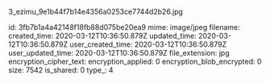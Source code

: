 3_ezimu_9e1b44f7b14e4356a0253ce7744d2b26.jpg

id: 3fb7b1a4a42148f18fb88d075be20ea9
mime: image/jpeg
filename: 
created_time: 2020-03-12T10:36:50.879Z
updated_time: 2020-03-12T10:36:50.879Z
user_created_time: 2020-03-12T10:36:50.879Z
user_updated_time: 2020-03-12T10:36:50.879Z
file_extension: jpg
encryption_cipher_text: 
encryption_applied: 0
encryption_blob_encrypted: 0
size: 7542
is_shared: 0
type_: 4